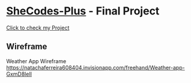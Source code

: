 # [SheCodes-Plus](https://www.shecodes.io/plus) - Final Project

[Click to check my Project](https://blissful-hugle-55c2db.netlify.app)

## Wireframe
Weather App Wireframe
https://natachaferreira608404.invisionapp.com/freehand/Weather-app-GxmD8lelI
